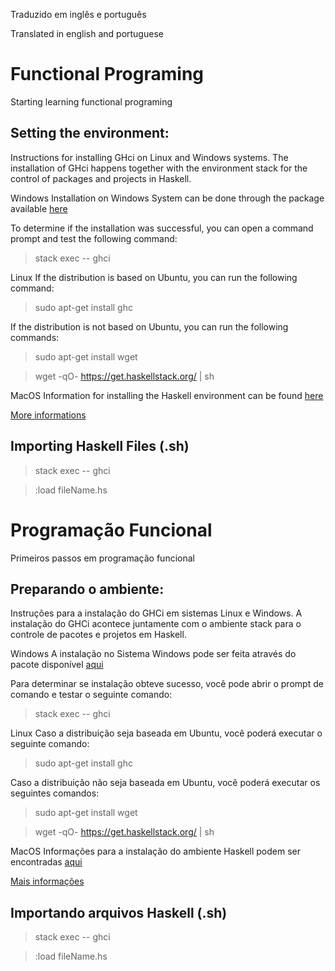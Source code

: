 Traduzido em inglês e português

Translated in english and portuguese



# Functional Programing

Starting learning functional programing

## Setting the environment:

Instructions for installing GHci on Linux and Windows systems.
The installation of GHci happens together with the environment stack for the control of packages and projects in Haskell.

Windows
Installation on Windows System can be done through the package available [here](https://get.haskellstack.org/stable/windows-x86_64-installer.exe)

To determine if the installation was successful, you can open a command prompt and test the following command:

> stack exec -- ghci

Linux
If the distribution is based on Ubuntu, you can run the following command:
> sudo apt-get install ghc

If the distribution is not based on Ubuntu, you can run the following commands:

>sudo apt-get install wget

> wget -qO- https://get.haskellstack.org/ | sh

MacOS
Information for installing the Haskell environment can be found [here](https://www.haskell.org/ghcup/)

[More informations](https://docs.haskellstack.org/en/stable/install_and_upgrade/)

## Importing Haskell Files (.sh)

> stack exec -- ghci

> :load fileName.hs



# Programação Funcional

Primeiros passos em programação funcional

## Preparando o ambiente:

Instruções para a instalação do GHCi em sistemas Linux e Windows.
A instalação do GHCi acontece juntamente com o ambiente stack para o controle de pacotes e projetos em Haskell.

Windows
A instalação no Sistema Windows pode ser feita através do pacote disponível [aqui](https://get.haskellstack.org/stable/windows-x86_64-installer.exe)

Para determinar se instalação obteve sucesso, você pode abrir o prompt de comando e testar o seguinte comando:

> stack exec -- ghci

Linux
Caso a distribuição seja baseada em Ubuntu, você poderá executar o seguinte comando:
>sudo apt-get install ghc

Caso a distribuição não seja baseada em Ubuntu, você poderá executar os seguintes comandos:

> sudo apt-get install wget

> wget -qO- https://get.haskellstack.org/ | sh

MacOS
Informações para a instalação do ambiente Haskell podem ser encontradas [aqui](https://www.haskell.org/ghcup/)

[Mais informações](https://docs.haskellstack.org/en/stable/install_and_upgrade/)

## Importando arquivos Haskell (.sh)

> stack exec -- ghci

> :load fileName.hs
